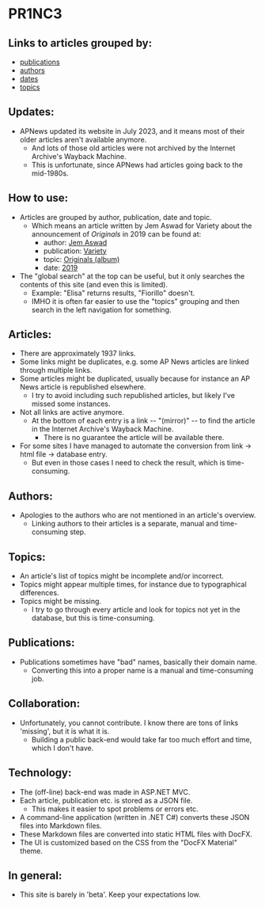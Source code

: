 # PR1NC3

## Links to articles grouped by:

  * [publications](./publications/index.md)
  * [authors](./authors/index.md)
  * [dates](./dates/index.md)
  * [topics](./topics/index.md)

## Updates:

  * APNews updated its website in July 2023, and it means most of their older articles aren't available anymore.
     * And lots of those old articles were not archived by the Internet Archive's Wayback Machine.
     * This is unfortunate, since APNews had articles going back to the mid-1980s.
	 
## How to use:

  * Articles are grouped by author, publication, date and topic.
     * Which means an article written by Jem Aswad for Variety about the announcement of *Originals* in 2019 can be found at:
        * author: [Jem Aswad](https://bjmdotnet.github.io/pr1nc3/authors/jem-aswad/)
        * publication: [Variety](https://bjmdotnet.github.io/pr1nc3/publications/variety/)
        * topic: [Originals (album)](https://bjmdotnet.github.io/pr1nc3/topics/album/originals/)
        * date: [2019](https://bjmdotnet.github.io/pr1nc3/dates/2019/)
  * The "global search" at the top can be useful, but it only searches the contents of this site (and even this is limited).
     * Example: "Elisa" returns results, "Fiorillo" doesn't.
     * IMHO it is often far easier to use the "topics" grouping and then search in the left navigation for something.
	 
## Articles:

  * There are approximately 1937 links.
  * Some links might be duplicates, e.g. some AP News articles are linked through multiple links.
  * Some articles might be duplicated, usually because for instance an AP News article is republished elsewhere.
     * I try to avoid including such republished articles, but likely I've missed some instances.
  * Not all links are active anymore.
     * At the bottom of each entry is a link -- "(mirror)" -- to find the article in the Internet Archive's Wayback Machine.
        * There is no guarantee the article will be available there.
  * For some sites I have managed to automate the conversion from link -> html file -> database entry.
     * But even in those cases I need to check the result, which is time-consuming.
	 
## Authors:

  * Apologies to the authors who are not mentioned in an article's overview.
     * Linking authors to their articles is a separate, manual and time-consuming step.
	 
## Topics:

  * An article's list of topics might be incomplete and/or incorrect.
  * Topics might appear multiple times, for instance due to typographical differences.
  * Topics might be missing. 
     * I try to go through every article and look for topics not yet in the database, but this is time-consuming.
	 
## Publications:

  * Publications sometimes have "bad" names, basically their domain name.
     * Converting this into a proper name is a manual and time-consuming job.
	 
## Collaboration:

  * Unfortunately, you cannot contribute. I know there are tons of links 'missing', but it is what it is. 
     * Building a public back-end would take far too much effort and time, which I don't have.
	 
## Technology:

  * The (off-line) back-end was made in ASP.NET MVC.
  * Each article, publication etc. is stored as a JSON file.
     * This makes it easier to spot problems or errors etc.
  * A command-line application (written in .NET C#) converts these JSON files into Markdown files.
  * These Markdown files are converted into static HTML files with DocFX.
  * The UI is customized based on the CSS from the "DocFX Material" theme.
	 
## In general:

  * This site is barely in 'beta'. Keep your expectations low.

